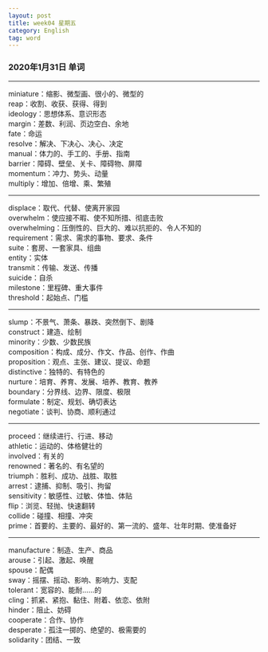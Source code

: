 ```yaml
---
layout: post  
title: week04 星期五  
category: English  
tag: word  
---
```

### 2020年1月31日 单词
- - -
miniature：缩影、微型画、很小的、微型的  
reap：收割、收获、获得、得到  
ideology：思想体系、意识形态  
margin：差数、利润、页边空白、余地  
fate：命运  
resolve：解决、下决心、决心、决定  
manual：体力的、手工的、手册、指南  
barrier：障碍、壁垒、关卡、障碍物、屏障  
momentum：冲力、势头、动量  
multiply：增加、倍增、乘、繁殖  
- - -
displace：取代、代替、使离开家园  
overwhelm：使应接不暇、使不知所措、彻底击败  
overwhelming：压倒性的、巨大的、难以抗拒的、令人不知的  
requirement：需求、需求的事物、要求、条件  
suite：套房、一套家具、组曲  
entity：实体  
transmit：传输、发送、传播  
suicide：自杀  
milestone：里程碑、重大事件  
threshold：起始点、门槛  
- - -
slump：不景气、萧条、暴跌、突然倒下、剧降  
construct：建造、绘制  
minority：少数、少数民族  
composition：构成、成分、作文、作品、创作、作曲  
proposition：观点、主张、建议、提议、命题  
distinctive：独特的、有特色的  
nurture：培育、养育、发展、培养、教育、教养  
boundary：分界线、边界、限度、极限  
formulate：制定、规划、确切表达  
negotiate：谈判、协商、顺利通过  
- - -
proceed：继续进行、行进、移动  
athletic：运动的、体格健壮的  
involved：有关的  
renowned：著名的、有名望的  
triumph：胜利、成功、战胜、取胜  
arrest：逮捕、抑制、吸引、拘留  
sensitivity：敏感性、过敏、体恤、体贴  
flip：浏览、轻抛、快速翻转  
collide：碰撞、相撞、冲突  
prime：首要的、主要的、最好的、第一流的、盛年、壮年时期、使准备好  
- - -
manufacture：制造、生产、商品  
arouse：引起、激起、唤醒  
spouse：配偶  
sway：摇摆、摇动、影响、影响力、支配  
tolerant：宽容的、能耐……的  
cling：抓紧、紧抱、黏住、附着、依恋、依附  
hinder：阻止、妨碍  
cooperate：合作、协作  
desperate：孤注一掷的、绝望的、极需要的  
solidarity：团结、一致